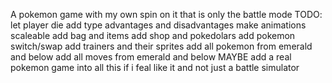 A pokemon game with my own spin on it that is only the battle mode
TODO: let player die 
add type advantages and disadvantages
make animations scaleable
add bag and items
add shop and pokedolars
add pokemon switch/swap
add trainers and their sprites
add all pokemon from emerald and below
add all moves from emerald and below
MAYBE add a real pokemon game into all this if i feal like it and not just a battle simulator
